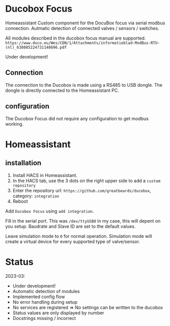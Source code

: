 Ducobox Focus
==============
Homeassistant Custom component for the DocuBox focus via serial modbus connection.
Autmatic detection of connected valves / sensors / switches.


All modules described in the ducobox focus manual are supported.
`https://www.duco.eu/Wes/CDN/1/Attachments/informatieblad-ModBus-RTU-(nl)_638085224731148696.pdf`


Under development!


Connection
----------

The connection to the Ducobox is made using a RS485 to USB dongle.
The dongle is directly connected to the Homeassistant PC.


configuration
-------------

The Ducobox Focus did not require any configuration to get modbus working.


Homeassistant
=============

installation
------------
1. Install HACS in Homeassistant.
2. In the HACS tab, use the 3 dots on the right upper side to add a `custom repository`
3. Enter the repository url: `https://github.com/greatbeards/ducobox`, category: `integration`
4. Reboot


Add `Ducobox Focus` using `add integration`.

Fill in the serial port. This was `/dev/ttyUSB0` in my case, this will depent on you setup.
Baudrate and Slave ID are set to the default values.

Leave simulation mode to `0` for normal operation.
Simulation mode will create a virtual device for every supported type of valve/sensor.


Status
======



2023-03:
* Under development!
* Automatic detection of modules
* Implemented config flow
* No error handling during setup
* No services are registered => No settings can be written to the ducobox
* Status values are only displayed by number
* Docstrings missing / incorrect
